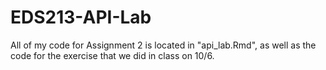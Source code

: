 # EDS213-API-Lab

All of my code for Assignment 2 is located in "api_lab.Rmd", as well as the code for the exercise that we did in class on 10/6.